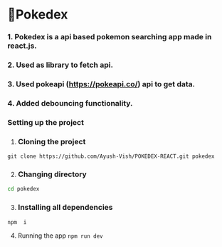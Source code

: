 # 🚀Pokedex 
###  1. Pokedex is a api based pokemon searching app made in react.js.
###  2. Used as library to fetch api.
### 3. Used pokeapi (https://pokeapi.co/) api to get data. 
### 4. Added debouncing functionality.
###  Setting up the project  
1. ### Cloning the project 

 ``` git clone https://github.com/Ayush-Vish/POKEDEX-REACT.git pokedex ```

2. ### Changing directory  
 ```bash
 cd pokedex
  ```

3. ### Installing all dependencies 
``` npm  i ```

4. Running the app 
``` npm run dev   ```
